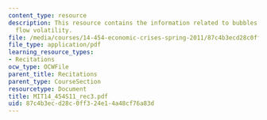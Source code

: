 ```yaml
---
content_type: resource
description: This resource contains the information related to bubbles and capital
  flow volatility.
file: /media/courses/14-454-economic-crises-spring-2011/87c4b3ecd28c0ff324e14a48cf76a83d_MIT14_454S11_rec3.pdf
file_type: application/pdf
learning_resource_types:
- Recitations
ocw_type: OCWFile
parent_title: Recitations
parent_type: CourseSection
resourcetype: Document
title: MIT14_454S11_rec3.pdf
uid: 87c4b3ec-d28c-0ff3-24e1-4a48cf76a83d
---
```

